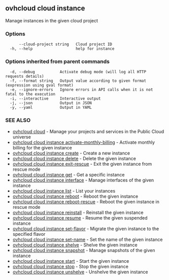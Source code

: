 ## ovhcloud cloud instance

Manage instances in the given cloud project

### Options

```
      --cloud-project string   Cloud project ID
  -h, --help                   help for instance
```

### Options inherited from parent commands

```
  -d, --debug           Activate debug mode (will log all HTTP requests details)
  -f, --format string   Output value according to given format (expression using gval format)
  -e, --ignore-errors   Ignore errors in API calls when it is not fatal to the execution
  -i, --interactive     Interactive output
  -j, --json            Output in JSON
  -y, --yaml            Output in YAML
```

### SEE ALSO

* [ovhcloud cloud](ovhcloud_cloud.md)	 - Manage your projects and services in the Public Cloud universe
* [ovhcloud cloud instance activate-monthly-billing](ovhcloud_cloud_instance_activate-monthly-billing.md)	 - Activate monthly billing for the given instance
* [ovhcloud cloud instance create](ovhcloud_cloud_instance_create.md)	 - Create a new instance
* [ovhcloud cloud instance delete](ovhcloud_cloud_instance_delete.md)	 - Delete the given instance
* [ovhcloud cloud instance exit-rescue](ovhcloud_cloud_instance_exit-rescue.md)	 - Exit the given instance from rescue mode
* [ovhcloud cloud instance get](ovhcloud_cloud_instance_get.md)	 - Get a specific instance
* [ovhcloud cloud instance interface](ovhcloud_cloud_instance_interface.md)	 - Manage interfaces of the given instance
* [ovhcloud cloud instance list](ovhcloud_cloud_instance_list.md)	 - List your instances
* [ovhcloud cloud instance reboot](ovhcloud_cloud_instance_reboot.md)	 - Reboot the given instance
* [ovhcloud cloud instance reboot-rescue](ovhcloud_cloud_instance_reboot-rescue.md)	 - Reboot the given instance in rescue mode
* [ovhcloud cloud instance reinstall](ovhcloud_cloud_instance_reinstall.md)	 - Reinstall the given instance
* [ovhcloud cloud instance resume](ovhcloud_cloud_instance_resume.md)	 - Resume the given suspended instance
* [ovhcloud cloud instance set-flavor](ovhcloud_cloud_instance_set-flavor.md)	 - Migrate the given instance to the specified flavor
* [ovhcloud cloud instance set-name](ovhcloud_cloud_instance_set-name.md)	 - Set the name of the given instance
* [ovhcloud cloud instance shelve](ovhcloud_cloud_instance_shelve.md)	 - Shelve the given instance
* [ovhcloud cloud instance snapshot](ovhcloud_cloud_instance_snapshot.md)	 - Manage snapshots of the given instance
* [ovhcloud cloud instance start](ovhcloud_cloud_instance_start.md)	 - Start the given instance
* [ovhcloud cloud instance stop](ovhcloud_cloud_instance_stop.md)	 - Stop the given instance
* [ovhcloud cloud instance unshelve](ovhcloud_cloud_instance_unshelve.md)	 - Unshelve the given instance

